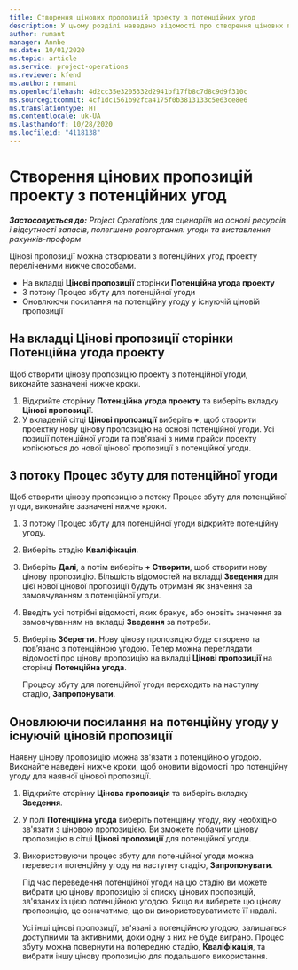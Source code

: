 ```yaml
---
title: Створення цінових пропозицій проекту з потенційних угод
description: У цьому розділі наведено відомості про створення цінових пропозицій проекту з потенційних угод.
author: rumant
manager: Annbe
ms.date: 10/01/2020
ms.topic: article
ms.service: project-operations
ms.reviewer: kfend
ms.author: rumant
ms.openlocfilehash: 4d2cc35e3205332d2941bf17fb8c7d8c9d9f310c
ms.sourcegitcommit: 4cf1dc1561b92fca4175f0b3813133c5e63ce8e6
ms.translationtype: HT
ms.contentlocale: uk-UA
ms.lasthandoff: 10/28/2020
ms.locfileid: "4118138"
---
```

# <a name="create-project-quotes-from-opportunities"></a>Створення цінових пропозицій проекту з потенційних угод

_**Застосовується до:** Project Operations для сценаріїв на основі ресурсів і відсутності запасів, полегшене розгортання: угоди та виставлення рахунків-проформ_

Цінові пропозиції можна створювати з потенційних угод проекту переліченими нижче способами.

- На вкладці **Цінові пропозиції** сторінки **Потенційна угода проекту**
- З потоку Процес збуту для потенційної угоди
- Оновлюючи посилання на потенційну угоду у існуючій ціновій пропозиції

## <a name="from-the-quotes-tab-of-the-project-opportunity-page"></a>На вкладці Цінові пропозиції сторінки Потенційна угода проекту

Щоб створити цінову пропозицію проекту з потенційної угоди, виконайте зазначені нижче кроки.

1. Відкрийте сторінку **Потенційна угода проекту** та виберіть вкладку **Цінові пропозиції**. 
2. У вкладеній сітці **Цінові пропозиції** виберіть **+**, щоб створити проектну нову цінову пропозицію на основі потенційної угоди. Усі позиції потенційної угоди та пов'язані з ними прайси проекту копіюються до нової цінової пропозиції з потенційної угоди.

## <a name="from-the-opportunity-sales-process-flow"></a>З потоку Процес збуту для потенційної угоди

Щоб створити цінову пропозицію з потоку Процес збуту для потенційної угоди, виконайте зазначені нижче кроки.

1. З потоку Процес збуту для потенційної угоди відкрийте потенційну угоду.
2. Виберіть стадію **Кваліфікація**. 
3. Виберіть **Далі**, а потім виберіть **+ Створити**, щоб створити нову цінову пропозицію. Більшість відомостей на вкладці **Зведення** для цієї нової цінової пропозиції будуть отримані як значення за замовчуванням з потенційної угоди. 
4. Введіть усі потрібні відомості, яких бракує, або оновіть значення за замовчуванням на вкладці **Зведення** за потреби.
5. Виберіть **Зберегти**. Нову цінову пропозицію буде створено та пов’язано з потенційною угодою. Тепер можна переглядати відомості про цінову пропозицію на вкладці **Цінові пропозиції** на сторінці **Потенційна угода**. 

   Процесу збуту для потенційної угоди переходить на наступну стадію, **Запропонувати**.


## <a name="by-updating-the-opportunity-reference-on-an-existing-quote"></a>Оновлюючи посилання на потенційну угоду у існуючій ціновій пропозиції

Наявну цінову пропозицію можна зв'язати з потенційною угодою. Виконайте наведені нижче кроки, щоб оновити відомості про потенційну угоду для наявної цінової пропозиції.

1. Відкрийте сторінку **Цінова пропозиція** та виберіть вкладку **Зведення**.
2. У полі **Потенційна угода** виберіть потенційну угоду, яку необхідно зв'язати з ціновою пропозицією. Ви зможете побачити цінову пропозицію в сітці **Цінові пропозиції** для потенційної угоди. 
3. Використовуючи процес збуту для потенційної угоди можна перевести потенційну угоду на наступну стадію, **Запропонувати**. 

   Під час переведення потенційної угоди на цю стадію ви можете вибрати цю цінову пропозицію зі списку цінових пропозицій, зв'язаних із цією потенційною угодою. Якщо ви виберете цю цінову пропозицію, це означатиме, що ви використовуватимете її надалі.

   Усі інші цінові пропозиції, зв'язані з потенційною угодою, залишаться доступними та активними, доки одну з них не буде виграно. Процес збуту можна повернути на попередню стадію, **Кваліфікація**, та вибрати іншу цінову пропозицію для подальшого використання.
